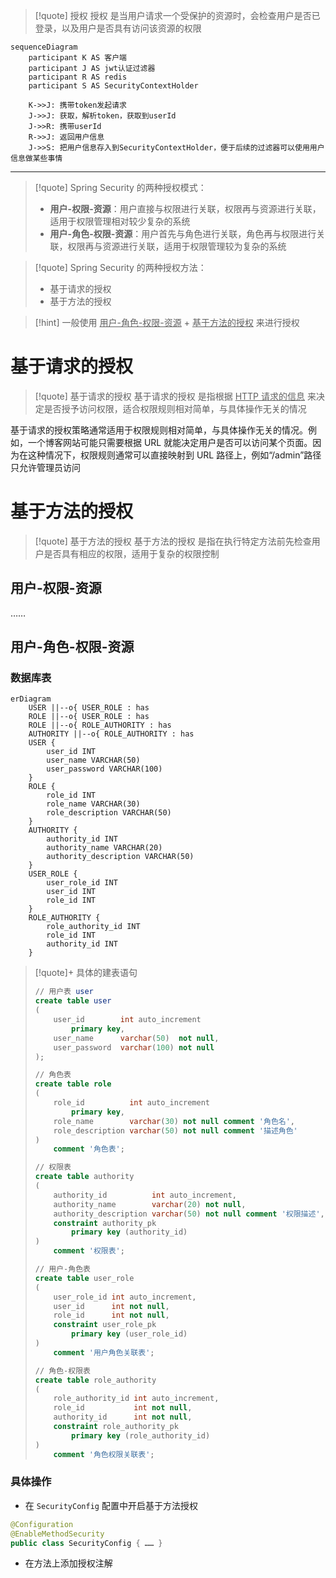 
>[!quote] 授权
>授权 是当用户请求一个受保护的资源时，会检查用户是否已登录，以及用户是否具有访问该资源的权限

```mermaid
sequenceDiagram
	participant K AS 客户端
	participant J AS jwt认证过滤器
	participant R AS redis
	participant S AS SecurityContextHolder

	K->>J: 携带token发起请求
	J->>J: 获取，解析token，获取到userId
	J->>R: 携带userId
	R->>J: 返回用户信息
	J->>S: 把用户信息存入到SecurityContextHolder，便于后续的过滤器可以使用用户信息做某些事情
```

---

>[!quote] Spring Security 的两种授权模式：
> - **用户-权限-资源**：用户直接与权限进行关联，权限再与资源进行关联，适用于权限管理相对较少复杂的系统
> - **用户-角色-权限-资源**：用户首先与角色进行关联，角色再与权限进行关联，权限再与资源进行关联，适用于权限管理较为复杂的系统

>[!quote] Spring Security 的两种授权方法：
>- 基于请求的授权
>- 基于方法的授权

>[!hint] 一般使用 <u>用户-角色-权限-资源</u> + <u>基于方法的授权</u> 来进行授权

# 基于请求的授权
>[!quote] 基于请求的授权
>基于请求的授权 是指根据 <u>HTTP 请求的信息</u> 来决定是否授予访问权限，适合权限规则相对简单，与具体操作无关的情况

基于请求的授权策略通常适用于权限规则相对简单，与具体操作无关的情况。例如，一个博客网站可能只需要根据 URL 就能决定用户是否可以访问某个页面。因为在这种情况下，权限规则通常可以直接映射到 URL 路径上，例如“/admin”路径只允许管理员访问


# 基于方法的授权
>[!quote] 基于方法的授权
>基于方法的授权 是指在执行特定方法前先检查用户是否具有相应的权限，适用于复杂的权限控制

## 用户-权限-资源
……

## 用户-角色-权限-资源
### 数据库表
```mermaid
erDiagram
    USER ||--o{ USER_ROLE : has
    ROLE ||--o{ USER_ROLE : has
    ROLE ||--o{ ROLE_AUTHORITY : has
    AUTHORITY ||--o{ ROLE_AUTHORITY : has
    USER {
        user_id INT
        user_name VARCHAR(50)
        user_password VARCHAR(100)
    }
    ROLE {
        role_id INT
        role_name VARCHAR(30)
        role_description VARCHAR(50)
    }
    AUTHORITY {
        authority_id INT
        authority_name VARCHAR(20)
        authority_description VARCHAR(50)
    }
    USER_ROLE {
        user_role_id INT
        user_id INT
        role_id INT
    }
    ROLE_AUTHORITY {
        role_authority_id INT
        role_id INT
        authority_id INT
    }
```

>[!quote]+ 具体的建表语句
> ```sql
> // 用户表 user
> create table user  
> (  
>     user_id        int auto_increment  
>         primary key,  
>     user_name      varchar(50)  not null,  
>     user_password  varchar(100) not null
> );
> ```
> 
> ```sql
> // 角色表
> create table role  
> (  
>     role_id          int auto_increment  
>         primary key,  
>     role_name        varchar(30) not null comment '角色名',  
>     role_description varchar(50) not null comment '描述角色'  
> )  
>     comment '角色表';
> ```
> 
> ```sql
> // 权限表
> create table authority  
> (  
>     authority_id          int auto_increment,  
>     authority_name        varchar(20) not null,  
>     authority_description varchar(50) not null comment '权限描述',  
>     constraint authority_pk  
>         primary key (authority_id)  
> )  
>     comment '权限表';
> ```
> 
> ```sql
> // 用户-角色表
> create table user_role  
> (  
>     user_role_id int auto_increment,  
>     user_id      int not null,  
>     role_id      int not null,  
>     constraint user_role_pk  
>         primary key (user_role_id)  
> )  
>     comment '用户角色关联表';
> ```
> 
> ```sql
> // 角色-权限表
> create table role_authority  
> (  
>     role_authority_id int auto_increment,  
>     role_id           int not null,  
>     authority_id      int not null,  
>     constraint role_authority_pk  
>         primary key (role_authority_id)  
> )  
>     comment '角色权限关联表';
> ```

### 具体操作
- 在 `SecurityConfig` 配置中开启基于方法授权
```java
@Configuration  
@EnableMethodSecurity  
public class SecurityConfig { …… }
```

- 在方法上添加授权注解







